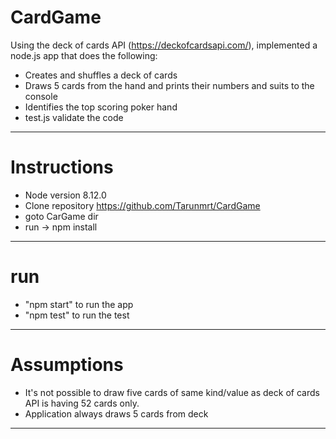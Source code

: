 # CardGame

Using the deck of cards API (https://deckofcardsapi.com/), implemented a node.js app that does the following:
 
* Creates and shuffles a deck of cards
* Draws 5 cards from the hand and prints their numbers and suits to the console
* Identifies the top scoring poker hand 
* test.js validate the code
--------------------------------
 
# Instructions

* Node version 8.12.0
* Clone repository https://github.com/Tarunmrt/CardGame
* goto CarGame dir
* run -> npm install
--------------------------------

# run

* "npm start" to run the app
* "npm test" to run the test
--------------------------------

# Assumptions 

* It's not possible to draw five cards of same kind/value as deck of cards API is having 52 cards only.
* Application always draws 5 cards from deck
--------------------------------


